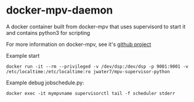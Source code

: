 # docker-mpv-daemon
A docker container built from docker-mpv that uses supervisord to start it and contains python3 for scripting

For more information on docker-mpv, see it's [github project](https://github.com/jwater7/docker-mpv/)

Example start
~~~~
docker run -it --rm --privileged -v /dev/dsp:/dev/dsp -p 9001:9001 -v /etc/localtime:/etc/localtime:ro jwater7/mpv-supervisor-python
~~~~

Example debug jobschedule.py:
~~~~
docker exec -it mympvname supervisorctl tail -f scheduler stderr
~~~~

